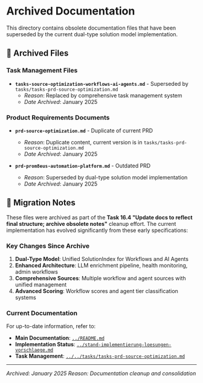# Archived Documentation

This directory contains obsolete documentation files that have been superseded by the current dual-type solution model implementation.

## 📁 Archived Files

### Task Management Files
- **`tasks-source-optimization-workflows-ai-agents.md`** - Superseded by `tasks/tasks-prd-source-optimization.md`
  - *Reason*: Replaced by comprehensive task management system
  - *Date Archived*: January 2025

### Product Requirements Documents
- **`prd-source-optimization.md`** - Duplicate of current PRD
  - *Reason*: Duplicate content, current version is in `tasks/tasks-prd-source-optimization.md`
  - *Date Archived*: January 2025

- **`prd-prom8eus-automation-platform.md`** - Outdated PRD
  - *Reason*: Superseded by dual-type solution model implementation
  - *Date Archived*: January 2025

## 🔄 Migration Notes

These files were archived as part of the **Task 16.4 "Update docs to reflect final structure; archive obsolete notes"** cleanup effort. The current implementation has evolved significantly from these early specifications:

### Key Changes Since Archive
1. **Dual-Type Model**: Unified SolutionIndex for Workflows and AI Agents
2. **Enhanced Architecture**: LLM enrichment pipeline, health monitoring, admin workflows
3. **Comprehensive Sources**: Multiple workflow and agent sources with unified management
4. **Advanced Scoring**: Workflow scores and agent tier classification systems

### Current Documentation
For up-to-date information, refer to:
- **Main Documentation**: [`../README.md`](../README.md)
- **Implementation Status**: [`../stand-implementierung-loesungen-vorschlaege.md`](../stand-implementierung-loesungen-vorschlaege.md)
- **Task Management**: [`../../tasks/tasks-prd-source-optimization.md`](../../tasks/tasks-prd-source-optimization.md)

---

*Archived: January 2025*
*Reason: Documentation cleanup and consolidation*
